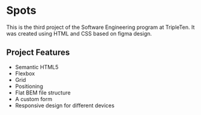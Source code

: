 # Spots

This is the third project of the Software Engineering program at TripleTen. It was created using HTML and CSS based on figma design.

## Project Features

- Semantic HTML5
- Flexbox
- Grid
- Positioning
- Flat BEM file structure
- A custom form
- Responsive design for different devices

